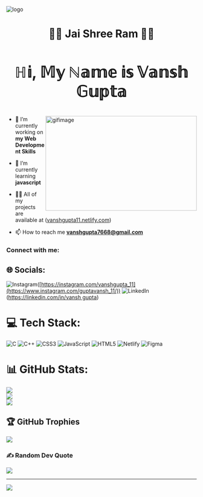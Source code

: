![logo](https://user-images.githubusercontent.com/95478989/198955082-6e78ebb5-e1e4-49f9-8d32-6e5af3984dcd.gif)
<h1 align="center">🚩🚩 Jai Shree Ram 🚩🚩</h1>
<h3 align="center" style="font-size:2.5rem">ℍ𝕚, 𝕄𝕪 ℕ𝕒𝕞𝕖 𝕚𝕤 𝕍𝕒𝕟𝕤𝕙 𝔾𝕦𝕡𝕥𝕒</h3>
<img align="right" alt="gifimage" width="400" height="250"src="https://camo.githubusercontent.com/c1dcb74cc1c1835b1d716f5051499a2814c683c806b15f04b0eba492863703e9/68747470733a2f2f63646e2e6472696262626c652e636f6d2f75736572732f3733303730332f73637265656e73686f74732f363538313234332f6176656e746f2e676966" >

- 🔭 I’m currently working on **my Web Development Skills**

- 🌱 I’m currently learning **javascript**

- 👨‍💻 All of my projects are available at ([vanshgupta11.netlify.com](https://vanshgupta11.netlify.app/))

- 📫 How to reach me **vanshgupta7668@gmail.com**

<h3 align="left">Connect with me:</h3>
<p align="left">

## 🌐 Socials:
![Instagram](https://img.shields.io/badge/Instagram-%23E4405F.svg?logo=Instagram&logoColor=white)([https://instagram.com/vanshgupta_11](https://www.instagram.com/guptavansh_11/)) ![LinkedIn](https://img.shields.io/badge/LinkedIn-%230077B5.svg?logo=linkedin&logoColor=white)([https://linkedin.com/in/vansh gupta](https://www.linkedin.com/in/vansh-gupta-b220961b7/)) 

# 💻 Tech Stack:
![C](https://img.shields.io/badge/c-%2300599C.svg?style=for-the-badge&logo=c&logoColor=white) ![C++](https://img.shields.io/badge/c++-%2300599C.svg?style=for-the-badge&logo=c%2B%2B&logoColor=white) ![CSS3](https://img.shields.io/badge/css3-%231572B6.svg?style=for-the-badge&logo=css3&logoColor=white) ![JavaScript](https://img.shields.io/badge/javascript-%23323330.svg?style=for-the-badge&logo=javascript&logoColor=%23F7DF1E) ![HTML5](https://img.shields.io/badge/html5-%23E34F26.svg?style=for-the-badge&logo=html5&logoColor=white) ![Netlify](https://img.shields.io/badge/netlify-%23000000.svg?style=for-the-badge&logo=netlify&logoColor=#00C7B7) 	![Figma](https://img.shields.io/badge/figma-%23F24E1E.svg?style=for-the-badge&logo=figma&logoColor=white)
# 📊 GitHub Stats:
![](https://github-readme-stats.vercel.app/api?username=goyalvansh4&theme=dark&hide_border=false&include_all_commits=false&count_private=false)<br/>
![](https://github-readme-streak-stats.herokuapp.com/?user=goyalvansh4&theme=dark&hide_border=false)<br/>
![](https://github-readme-stats.vercel.app/api/top-langs/?username=goyalvansh4&theme=dark&hide_border=false&include_all_commits=false&count_private=false&layout=compact)
## 🏆 GitHub Trophies
![](https://github-profile-trophy.vercel.app/?username=goyalvansh4&theme=radical&no-frame=true&no-bg=false&margin-w=4)
### ✍️ Random Dev Quote
![](https://quotes-github-readme.vercel.app/api?type=horizontal&theme=radical)

---
[![](https://visitcount.itsvg.in/api?id=goyalvansh4&icon=6&color=7)](https://visitcount.itsvg.in)

<!-- Proudly created with GPRM ( https://gprm.itsvg.in ) -->
